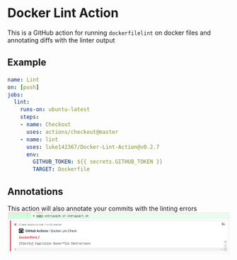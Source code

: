 # Docker Lint Action

This is a GitHub action for running `dockerfilelint` on docker files and annotating diffs with the linter output

## Example

```yaml
name: Lint
on: [push]
jobs:
  lint:
    runs-on: ubuntu-latest
    steps: 
    - name: Checkout
      uses: actions/checkout@master
    - name: lint
      uses: luke142367/Docker-Lint-Action@v0.2.7
      env:
        GITHUB_TOKEN: ${{ secrets.GITHUB_TOKEN }}
        TARGET: Dockerfile
```
## Annotations

This action will also annotate your commits with the linting errors
![example](res/example.png)